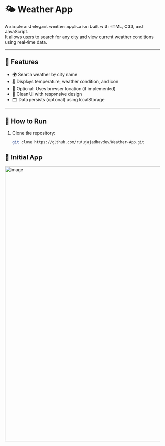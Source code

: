# 🌤️ Weather App

A simple and elegant weather application built with HTML, CSS, and JavaScript.  
It allows users to search for any city and view current weather conditions using real-time data.

----------------------

## 🔧 Features

- 🌍 Search weather by city name
- 🌡️ Displays temperature, weather condition, and icon
- 📍 Optional: Uses browser location (if implemented)
- 💾 Clean UI with responsive design
- 🗂️ Data persists (optional) using localStorage

----------------------

## 🚀 How to Run

1. Clone the repository:
   ```bash
   git clone https://github.com/rutujajadhavdev/Weather-App.git


## 📸 Initial App
<img width="1193" height="896" alt="image" src="https://github.com/user-attachments/assets/e3537b52-ea0a-4c4a-8b2d-c0463f7f8b30" />

